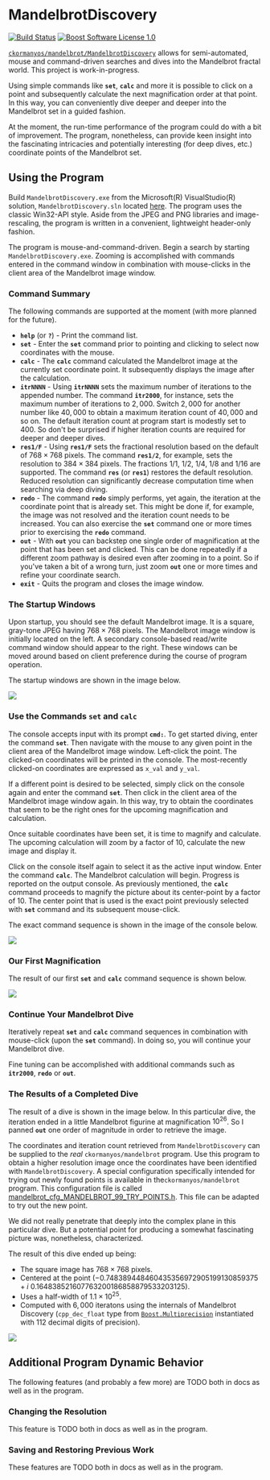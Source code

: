 MandelbrotDiscovery
==================

<p align="left">
    <a href="https://github.com/ckormanyos/mandelbrot/actions">
        <img src="https://github.com/ckormanyos/mandelbrot/actions/workflows/mandelbrot_discovery.yml/badge.svg" alt="Build Status"></a>
    <a href="https://github.com/ckormanyos/mandelbrot/blob/master/LICENSE_1_0.txt">
        <img src="https://img.shields.io/badge/license-BSL%201.0-blue.svg" alt="Boost Software License 1.0"></a>
</p>

[`ckormanyos/mandelbrot/MandelbrotDiscovery`](https://github.com/ckormanyos/mandelbrot/tree/main/MandelbrotDiscovery)
allows for semi-automated, mouse and command-driven
searches and dives into the Mandelbrot fractal world.
This project is work-in-progress.

Using simple commands like <strong><code>set</code></strong>, <strong><code>calc</code></strong>
and more it is possible to click on a point and subsequently
calculate the next magnification order at that point.
In this way, you can conveniently dive deeper and deeper
into the Mandelbrot set in a guided fashion.

At the moment, the run-time performance of the program could do with
a bit of improvement. The program, nonetheless, can provide keen insight
into the fascinating intricacies and potentially interesting (for deep dives, etc.)
coordinate points of the Mandelbrot set.

## Using the Program

Build `MandelbrotDiscovery.exe` from the Microsoft(R) VisualStudio(R)
solution, `MandelbrotDiscovery.sln` located
[here](https://github.com/ckormanyos/mandelbrot/tree/main/MandelbrotDiscovery).
The program uses the classic Win32-API style. Aside from
the JPEG and PNG libraries and image-rescaling, the program
is written in a convenient, lightweight header-only fashion.

The program is mouse-and-command-driven.
Begin a search by starting `MandelbrotDiscovery.exe`.
Zooming is accomplished with commands entered in the command window
in combination with mouse-clicks in the client area of the Mandelbrot image window.

### Command Summary

The following commands are supported at the moment (with more planned for the future).

  - <strong><code>help</code></strong> (or <strong><code>?</code></strong>) - Print the command list.
  - <strong><code>set</code></strong> - Enter the <strong><code>set</code></strong> command prior to pointing and clicking to select now coordinates with the mouse.
  - <strong><code>calc</code></strong> - The <strong><code>calc</code></strong> command calculated the Mandelbrot image at the currently set coordinate point. It subsequently displays the image after the calculation.</code>
  - <strong><code>itrNNNN</code></strong> - Using <strong><code>itrNNNN</code></strong> sets the maximum number of iterations to the appended number. The command <strong><code>itr2000</code></strong>, for instance, sets the maximum number of iterations to $2,000$. Switch $2,000$ for another number like $40,000$ to obtain a maximum iteration count of $40,000$ and so on. The default iteration count at program start is modestly set to $400$. So don't be surprised if higher iteration counts are required for deeper and deeper dives.
  - <strong><code>res1/F</code></strong> - Using <strong><code>res1/F</code></strong> sets the fractional resolution based on the default of $768{\times}768$ pixels. The command <strong><code>res1/2</code></strong>, for example, sets the resolution to $384{\times}384$ pixels. The fractions $1/1$, $1/2$, $1/4$, $1/8$ and $1/16$ are supported. The command <strong><code>res</code></strong> (or <strong><code>res1</code></strong>) restores the default resolution. Reduced resolution can significantly decrease computation time when searching via deep diving.
  - <strong><code>redo</code></strong> - The command <strong><code>redo</code></strong> simply performs, yet again, the iteration at the coordinate point that is already set. This might be done if, for example, the image was not resolved and the iteration count needs to be increased. You can also exercise the <strong><code>set</code></strong> command one or more times prior to exercising the <strong><code>redo</code></strong> command.
  - <strong><code>out</code></strong> - With <strong><code>out</code></strong> you can backstep one single order of magnification at the point that has been set and clicked. This can be done repeatedly if a different zoom pathway is desired even after zooming in to a point. So if you've taken a bit of a wrong turn, just zoom <strong><code>out</code></strong> one or more times and refine your coordinate search.
  - <strong><code>exit</code></strong> - Quits the program and closes the image window.


### The Startup Windows

Upon startup, you should see the default Mandelbrot image. It is a square, gray-tone JPEG
having $768{\times}768$ pixels. The Mandelbrot image window is
initially located on the left. A secondary console-based read/write command
window should appear to the right. These windows can be moved around based
on client preference during the course of program operation.

The startup windows are shown in the image below.

![](https://github.com/ckormanyos/mandelbrot/blob/main/images/discovery/mandelbrot_discovery_startup.jpg)

### Use the Commands <strong><code>set</code></strong> and <strong><code>calc</code></strong>

The console accepts input with its prompt <strong><code>cmd:</code></strong>. To get started diving,
enter the command <strong><code>set</code></strong>. Then navigate with the mouse to any given point
in the client area of the Mandelbrot image window. Left-click the point.
The clicked-on coordinates will be printed in the console.
The most-recently clicked-on coordinates are expressed as `x_val` and `y_val`.

If a different point is desired to be selected,
simply click on the console again and enter the command <strong><code>set</code></strong>.
Then click in the client area of the Mandelbrot image window again.
In this way, try to obtain the coordinates that seem to be the right ones
for the upcoming magnification and calculation.

Once suitable coordinates have been set, it is time to magnify and calculate.
The upcoming calculation will zoom by a factor of $10$, calculate the new image
and display it.

Click on the console itself again to select it as the active input window.
Enter the command <strong><code>calc</code></strong>. The Mandelbrot calculation will begin.
Progress is reported on the output console. As previously mentioned,
the <strong><code>calc</code></strong> command proceeds to magnify the picture about its center-point
by a factor of $10$. The center point that is used is the exact point
previously selected with <strong><code>set</code></strong> command and its subsequent mouse-click.

The exact command sequence is shown in the image of the console below.

![](https://github.com/ckormanyos/mandelbrot/blob/main/images/discovery/mandelbrot_discovery_set_calc_commands.jpg)

### Our First Magnification

The result of our first <strong><code>set</code></strong> and <strong><code>calc</code></strong> command sequence is shown below.

![](https://github.com/ckormanyos/mandelbrot/blob/main/images/discovery/mandelbrot_discovery_calc_result.jpg)

### Continue Your Mandelbrot Dive

Iteratively repeat <strong><code>set</code></strong> and <strong><code>calc</code></strong> command sequences
in combination with mouse-click (upon the <strong><code>set</code></strong> command).
In doing so, you will continue your Mandelbrot dive.

Fine tuning can be accomplished with additional commands such as
<strong><code>itr2000</code></strong>,
<strong><code>redo</code></strong>
or <strong><code>out</code></strong>.

### The Results of a Completed Dive

The result of a dive is shown in the image below. In this particular dive,
the iteration ended in a little Mandelbrot figurine at magnification $10^{26}$.
So I panned <strong><code>out</code></strong> one order of magnitude in order to retrieve the image.

The coordinates and iteration count retrieved from `MandelbrotDiscovery`
can be supplied to the _real_ `ckormanyos/mandelbrot` program.
Use this program to obtain a higher resolution image once the coordinates
have been identified with `MandelbrotDiscovery`. A special configuration
specifically intended for trying out newly found points is available
in the`ckormanyos/mandelbrot` program. This configuration file is called
[mandelbrot_cfg_MANDELBROT_99_TRY_POINTS.h](https://github.com/ckormanyos/mandelbrot/blob/main/mandelbrot/cfg/mandelbrot_cfg_MANDELBROT_99_TRY_POINTS.h).
This file can be adapted to try out the new point.

We did not really penetrate that deeply into the complex plane
in this particular dive. But a potential point for producing a somewhat fascinating
picture was, nonetheless, characterized.

The result of this dive ended up being:

  - The square image has $768 {\times} 768$ pixels.
  - Centered at the point $(-0.748389448460435356972905199130859375+i~0.164838521607763200186858879533203125)$.
  - Uses a half-width of $1.1{\times}10^{25}$.
  - Computed with $6,000$ iteratons using the internals of Mandelbrot Discovery (`cpp_dec_float` type from [`Boost.Multiprecision`](https://www.boost.org/doc/libs/1_84_0/libs/multiprecision/doc/html/index.html) instantiated with $112$ decimal digits of precision).

![](https://github.com/ckormanyos/mandelbrot/blob/main/images/discovery/mandelbrot_discovery_dive_example.jpg)

## Additional Program Dynamic Behavior

The following features (and probably a few more) are TODO both in docs as well as in the program.

### Changing the Resolution

This feature is TODO both in docs as well as in the program.

### Saving and Restoring Previous Work

These features are TODO both in docs as well as in the program.
